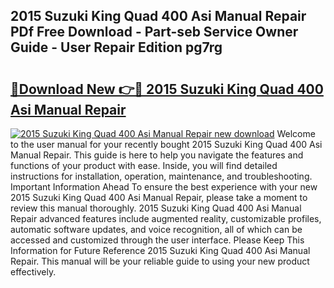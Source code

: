 ## 2015 Suzuki King Quad 400 Asi Manual Repair PDf Free Download - Part-seb Service Owner Guide - User Repair Edition pg7rg

# <h2><a href="http://bc60639.oget.top/?id=2015+Suzuki+King+Quad+400+Asi+Manual+Repair">🔗Download New 👉🔴 2015 Suzuki King Quad 400 Asi Manual Repair</a></h2>

[![2015 Suzuki King Quad 400 Asi Manual Repair new download](https://i.imgur.com/5g1atiW.png)](http://bc60639.oget.top/?id=2015+Suzuki+King+Quad+400+Asi+Manual+Repair)
Welcome to the user manual for your recently bought 2015 Suzuki King Quad 400 Asi Manual Repair. This guide is here to help you navigate the features and functions of your product with ease. Inside, you will find detailed instructions for installation, operation, maintenance, and troubleshooting. Important Information Ahead To ensure the best experience with your new 2015 Suzuki King Quad 400 Asi Manual Repair, please take a moment to review this manual thoroughly. 2015 Suzuki King Quad 400 Asi Manual Repair advanced features include augmented reality, customizable profiles, automatic software updates, and voice recognition, all of which can be accessed and customized through the user interface. Please Keep This Information for Future Reference 2015 Suzuki King Quad 400 Asi Manual Repair. This manual will be your reliable guide to using your new product effectively.

